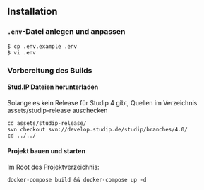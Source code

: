 ## Installation

### `.env`-Datei anlegen und anpassen

```
$ cp .env.example .env
$ vi .env
```

### Vorbereitung des Builds

#### Stud.IP Dateien herunterladen
   Solange es kein Release für Studip 4 gibt, Quellen im Verzeichnis assets/studip-release auschecken

```
cd assets/studip-release/
svn checkout svn://develop.studip.de/studip/branches/4.0/
cd ../../
```

#### Projekt bauen und starten

   Im Root des Projektverzeichnis:

```
docker-compose build && docker-compose up -d
```

